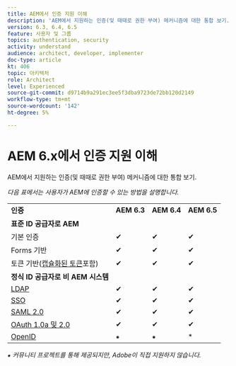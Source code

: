 ```yaml
---
title: AEM에서 인증 지원 이해
description: 'AEM에서 지원하는 인증(및 때때로 권한 부여) 메커니즘에 대한 통합 보기. '
version: 6.3, 6.4, 6.5
feature: 사용자 및 그룹
topics: authentication, security
activity: understand
audience: architect, developer, implementer
doc-type: article
kt: 406
topic: 아키텍처
role: Architect
level: Experienced
source-git-commit: d9714b9a291ec3ee5f3dba9723de72bb120d2149
workflow-type: tm+mt
source-wordcount: '142'
ht-degree: 5%

---
```



# AEM 6.x에서 인증 지원 이해

AEM에서 지원하는 인증(및 때때로 권한 부여) 메커니즘에 대한 통합 보기.

*다음 표에서는 사용자가 AEM에 인증할 수 있는 방법을 설명합니다.*

<table>
    <tbody>
        <tr>
            <td><strong>인증</strong></td>
            <td><strong>AEM 6.3</strong></td>
            <td><strong>AEM 6.4</strong></td>
            <td><strong>AEM 6.5</strong></td>
        </tr>
        <tr>
            <td><strong>표준 ID 공급자로 AEM</strong></td>
            <td></td>
            <td></td>
            <td></td>
        </tr>
        <tr>
            <td>기본 인증</td>
            <td>✔</td>
            <td>✔</td>
            <td>✔</td>
        </tr>
        <tr>
            <td>Forms 기반</td>
            <td>✔</td>
            <td>✔</td>
            <td>✔</td>
        </tr>
        <tr>
            <td>토큰 기반(<a href="https://docs.adobe.com/content/help/en/experience-manager-65/administering/security/encapsulated-token.html" target="_blank">캡슐화된 토큰</a>포함)</td>
            <td>✔</td>
            <td>✔</td>
            <td>✔</td>
        </tr>
        <tr>
            <td><strong>정식 ID 공급자로 비 AEM 시스템</strong></td>
            <td></td>
            <td></td>
            <td></td>
            <tr>
                <td><a href="https://docs.adobe.com/content/help/en/experience-manager-65/administering/security/ldap-config.html" target="_blank">LDAP</a></td>
                <td>✔</td>
                <td>✔</td>
                <td>✔</td>
            </tr>
            <tr>
                <td><a href="https://docs.adobe.com/content/help/en/experience-manager-65/deploying/configuring/single-sign-on.html" target="_blank">SSO</a></td>
                <td>✔</td>
                <td>✔</td>
                <td>✔</td>
            </tr>
            <tr>
                <td><a href="https://docs.adobe.com/content/help/en/experience-manager-65/administering/security/saml-2-0-authenticationhandler.html" target="_blank">SAML 2.0</a></td>
                <td>✔</td>
                <td>✔</td>
                <td>✔</td>
            </tr>
            <tr>
                <td><a href="https://helpx.adobe.com/experience-manager/kt/eseminars/gems/aem-oauth-server-functionality-in-aem.html" target="_blank">OAuth 1.0a 및 2.0</a></td>
                <td>✔</td>
                <td>✔</td>
                <td>✔</td>
            </tr>
            <tr>
                <td><a href="https://sling.apache.org/documentation/the-sling-engine/authentication/authentication-authenticationhandler/openid-authenticationhandler.html" target="_blank">OpenID</a></td>
                <td>⁕</td>
                <td>⁕</td>
                <td>*</td>
            </tr>
    </tbody>
</table>

*⁕ 커뮤니티 프로젝트를 통해 제공되지만, Adobe이 직접 지원하지 않습니다.*
